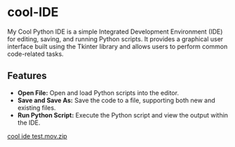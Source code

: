 # cool-IDE

My Cool Python IDE is a simple Integrated Development Environment (IDE) for editing, saving, and running Python scripts. It provides a graphical user interface built using the Tkinter library and allows users to perform common code-related tasks.

## Features

- **Open File:** Open and load Python scripts into the editor.
- **Save and Save As:** Save the code to a file, supporting both new and existing files.
- **Run Python Script:** Execute the Python script and view the output within the IDE.

[cool ide test.mov.zip](https://github.com/eamonwong/cool-IDE/files/13366866/cool.ide.test.mov.zip)


